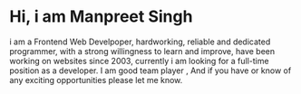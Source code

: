 # Hi, i am Manpreet Singh 

i am a Frontend Web Develpoper, hardworking, reliable and dedicated programmer, with a strong willingness to learn and improve, have been working on websites since 2003, currently i am looking for a full-time position as a developer. I am good team player , And if you have or know of any exciting opportunities please let me know.
